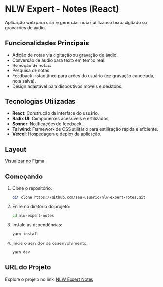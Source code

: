 ﻿# NLW Expert - Notes (React)

Aplicação web para criar e gerenciar notas utilizando texto digitado ou gravações de áudio.

## Funcionalidades Principais

-   Adição de notas via digitação ou gravação de áudio.
-   Conversão de áudio para texto em tempo real.
-   Remoção de notas.
-   Pesquisa de notas.
-   Feedback instantâneo para ações do usuário (ex: gravação cancelada, nota salva).
-   Design adaptável para dispositivos móveis e desktops.

## Tecnologias Utilizadas

-   **React**: Construção da interface do usuário.
-   **Radix UI**: Componentes acessíveis e estilizados.
-   **Sonner**: Notificações de feedback.
-   **Tailwind**: Framework de CSS utilitário para estilização rápida e eficiente.
-   **Vercel**: Hospedagem e deploy da aplicação.

## Layout

[Visualizar no Figma](<https://www.figma.com/design/kc9GVuYFLhWxnoT8OUvd9n/NLW-expert-%E2%80%A2-Notes-(Community)?m=dev&node-id=102%3A1764&t=HdVlERM3qrEgkMdR-1>)

## Começando

1. Clone o repositório:
    ```sh
    git clone https://github.com/seu-usuario/nlw-expert-notes.git
    ```
2. Entre no diretório do projeto:
    ```sh
    cd nlw-expert-notes
    ```
3. Instale as dependências:
    ```sh
    yarn install
    ```
4. Inicie o servidor de desenvolvimento:
    ```sh
    yarn dev
    ```

## URL do Projeto

Explore o projeto no link: [NLW Expert Notes](https://nlw-expert-notes-ar.vercel.app/)
